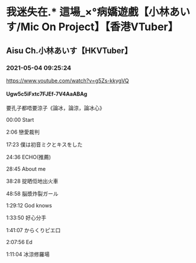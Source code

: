 # 我迷失在.* 這場_×°病嬌遊戲【小林あいす/Mic On Project】【香港VTuber】

## Aisu Ch.小林あいす【HKVTuber】

### 2021-05-04 09:25:24

https://www.youtube.com/watch?v=g5Zs-kkygVQ

#### Ugw5c5iFxtc7FJEf-7V4AaABAg

要孔子都唔要涼子《論冰，論涼，論冰心》

00:00 Start

2:06 戀愛裁判

17:23 僕は初音ミクとキスをした

24:36 ECHO(推薦) 

28:45 About me

38:28 掟晒佢地出火車

48:58 脳漿炸裂ガール

1:29:12 God knows

1:33:50 好心分手

1:41:07 からくりピエ口

2:07:56 Ed























1:11:04 冰涼修羅場

